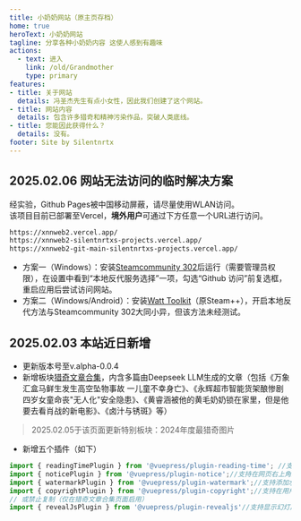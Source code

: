 ```yaml
---
title: 小奶奶网站（原主页存档）
home: true
heroText: 小奶奶网站
tagline: 分享各种小奶奶内容 这使人感到有趣味
actions:
  - text: 进入
    link: /old/Grandmother
    type: primary
features:
- title: 关于网站
  details: 冯圣杰先生有点小女性，因此我们创建了这个网站。
- title: 网站内容
  details: 包含许多猎奇和精神污染作品，突破人类底线。
- title: 您能因此获得什么？
  details: 没有。
footer: Site by Silentnrtx
---
```


## 2025.02.06 网站无法访问的临时解决方案

经实验，Github Pages被中国移动屏蔽，请尽量使用WLAN访问。  
该项目目前已部署至Vercel，**境外用户**可通过下方任意一个URL进行访问。  

```txt
https://xnnweb2.vercel.app/
https://xnnweb2-silentnrtxs-projects.vercel.app/
https://xnnweb2-git-main-silentnrtxs-projects.vercel.app/
```

- 方案一（Windows）：安装[Steamcommunity 302](https://www.dogfight360.com/blog/686/)后运行（需要管理员权限），在设置中看到“本地反代服务选择”一项，勾选“Github 访问”前复选框，重启应用后尝试访问网站。
- 方案二（Windows/Android）：安装[Watt Toolkit](https://steampp.net/)（原Steam++），开启本地反代方法与Steamcommunity 302大同小异，但该方法未经测试。

## 2025.02.03 本站近日新增

- 更新版本号至v.alpha-0.0.4
- <Badge type="tip" text="ContentUpdate" vertical="middle" /> 新增板块[猎奇文章合集](RyoukiArticle.md)，内含多篇由Deepseek LLM生成的文章（包括《万象汇盒马鲜生发生高空坠物事故 一儿童不幸身亡》、《永辉超市智能货架酿惨剧 四岁女童命丧"无人化"安全隐患》、《黄睿涵被他的黄毛奶奶锁在家里，但是他要去看肖战的新电影》、《卤汁与锈斑》等）

> 2025.02.05于该页面更新特别板块：2024年度最猎奇图片

- <Badge type="important" text="CoreUpdate" vertical="middle" /> 新增五个插件（如下）

```js title=".vuepress/config.js"
import { readingTimePlugin } from '@vuepress/plugin-reading-time'; //支持显示阅读所需时间（未启用）
import { noticePlugin } from '@vuepress/plugin-notice';//支持在网页右上角显示通知
import { watermarkPlugin } from '@vuepress/plugin-watermark';//支持添加水印（仅在猎奇文章合集页面启用）
import { copyrightPlugin } from '@vuepress/plugin-copyright';//支持在用户复制时追加版权信息（未启用）
// 或禁止复制（仅在猎奇文章合集页面启用）
import { revealJsPlugin } from '@vuepress/plugin-revealjs'//支持显示幻灯片
```
